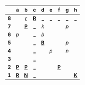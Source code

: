 |     |  a  |  b  |  c  |  d  |  e  |  f  |  g  |  h  |
|:---:|:---:|:---:|:---:|:---:|:---:|:---:|:---:|:---:|
|  **8**  |     |  [_r_](http://localhost:8080/api/chess/play?move=c8b8)  |  [**R**](http://localhost:8080/api/chess/select?square=c8)  |  [_](http://localhost:8080/api/chess/play?move=c8d8)  |  [_](http://localhost:8080/api/chess/play?move=c8e8)  |  [_](http://localhost:8080/api/chess/play?move=c8f8)  |  [_](http://localhost:8080/api/chess/play?move=c8g8)  |  [_](http://localhost:8080/api/chess/play?move=c8h8)  |
|  **7**  |     |  [**P**](https://github.com/grim-kalman)  |  [_](http://localhost:8080/api/chess/play?move=c8c7)  |  _k_  |     |     |  _p_  |     |
|  **6**  |  _p_  |     |  [_](http://localhost:8080/api/chess/play?move=c8c6)  |  _b_  |     |     |     |     |
|  **5**  |     |     |  [_](http://localhost:8080/api/chess/play?move=c8c5)  |  [**B**](http://localhost:8080/api/chess/select?square=d5)  |     |     |  _p_  |     |
|  **4**  |     |     |  [_](http://localhost:8080/api/chess/play?move=c8c4)  |     |  _p_  |     |  _n_  |     |
|  **3**  |     |     |  [_](http://localhost:8080/api/chess/play?move=c8c3)  |     |     |     |     |     |
|  **2**  |  [**P**](http://localhost:8080/api/chess/select?square=a2)  |  [**P**](http://localhost:8080/api/chess/select?square=b2)  |  [_](http://localhost:8080/api/chess/play?move=c8c2)  |     |     |  [**P**](http://localhost:8080/api/chess/select?square=f2)  |     |     |
|  **1**  |  [**R**](https://github.com/grim-kalman)  |  [**N**](http://localhost:8080/api/chess/select?square=b1)  |  [_](http://localhost:8080/api/chess/play?move=c8c1)  |     |     |     |     |  [**K**](http://localhost:8080/api/chess/select?square=h1)  |
